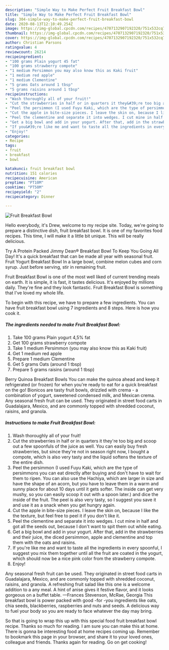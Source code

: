 ```yaml
---
description: "Simple Way to Make Perfect Fruit Breakfast Bowl"
title: "Simple Way to Make Perfect Fruit Breakfast Bowl"
slug: 304-simple-way-to-make-perfect-fruit-breakfast-bowl
date: 2020-08-13T12:10:49.254Z
image: https://img-global.cpcdn.com/recipes/4707132907192320/751x532cq70/fruit-breakfast-bowl-recipe-main-photo.jpg
thumbnail: https://img-global.cpcdn.com/recipes/4707132907192320/751x532cq70/fruit-breakfast-bowl-recipe-main-photo.jpg
cover: https://img-global.cpcdn.com/recipes/4707132907192320/751x532cq70/fruit-breakfast-bowl-recipe-main-photo.jpg
author: Christian Parsons
ratingvalue: 4
reviewcount: 26214
recipeingredient:
- "100 grams Plain yogurt 45 fat"
- "100 grams strawberry compote"
- "1 medium Persimmon you may also know this as Kaki fruit"
- "1 medium red apple"
- "1 medium Clementine"
- "5 grams Oats around 1 tbsp"
- "5 grams raisins around 1 tbsp"
recipeinstructions:
- "Wash thoroughly all of your fruit!"
- "Cut the strawberries in half or in quarters it they&#39;re too big and scoop out a few spoonfuls of the juice as well. You can easily buy fresh strawberries, but since they&#39;re not in season right now, I bought a compote, which is also very tasty and the liquid softens the texture of the entire dish."
- "Peel the persimmon (I used Fuyu Kaki, which are the type of persimmons you can eat directly after buying and don&#39;t have to wait for them to ripen. You can also use the Hachiya, which are larger in size and have the shape of an acorn, but you have to leave them in a warm and sunny place for about 10 days until it gets softer. The inside can get very mushy, so you can easily scoop it out with a spoon later.) and dice the inside of the fruit. The peel is also very tasty, so I suggest you save it and use it as a snack when you get hungry again."
- "Cut the apple in bite-size pieces. I leave the skin on, because I like the the texture, but feel free to peel it if you don&#39;t like it."
- "Peel the clementine and separate it into wedges. I cut mine in half and got all the seeds out, because I don&#39;t want to spit them out while eating."
- "Get a big bowl and add in your yogurt. After that, add in the strawberries and their juice, the diced persimmon, apple and clementine and top them with the oats and raisins."
- "If you&#39;re like me and want to taste all the ingredients in every spoonful, I suggest you mix them together until all the fruit are coated in the yogurt, which should now be a nice pink color from the strawberry compote."
- "Enjoy!"
categories:
- Recipe
tags:
- fruit
- breakfast
- bowl

katakunci: fruit breakfast bowl 
nutrition: 151 calories
recipecuisine: American
preptime: "PT10M"
cooktime: "PT50M"
recipeyield: "2"
recipecategory: Dinner

---
```



![Fruit Breakfast Bowl](https://img-global.cpcdn.com/recipes/4707132907192320/751x532cq70/fruit-breakfast-bowl-recipe-main-photo.jpg)

Hello everybody, it's Drew, welcome to my recipe site. Today, we're going to prepare a distinctive dish, fruit breakfast bowl. It is one of my favorites food recipes. This time, I will make it a little bit unique. This will be really delicious.

Try A Protein Packed Jimmy Dean® Breakfast Bowl To Keep You Going All Day! It&#39;s a quick breakfast that can be made all year with seasonal fruit. Fruit Yogurt Breakfast Bowl In a large bowl, combine melon cubes and corn syrup. Just before serving, stir in remaining fruit.

Fruit Breakfast Bowl is one of the most well liked of current trending meals on earth. It is simple, it is fast, it tastes delicious. It's enjoyed by millions daily. They're fine and they look fantastic. Fruit Breakfast Bowl is something that I've loved my whole life.


To begin with this recipe, we have to prepare a few ingredients. You can have fruit breakfast bowl using 7 ingredients and 8 steps. Here is how you cook it.

<!--inarticleads1-->

##### The ingredients needed to make Fruit Breakfast Bowl:

1. Take 100 grams Plain yogurt 4,5% fat
1. Get 100 grams strawberry compote
1. Take 1 medium Persimmon (you may also know this as Kaki fruit)
1. Get 1 medium red apple
1. Prepare 1 medium Clementine
1. Get 5 grams Oats (around 1 tbsp)
1. Prepare 5 grams raisins (around 1 tbsp)


Berry Quinoa Breakfast Bowls You can make the quinoa ahead and keep it refrigerated (or frozen) for when you&#39;re ready to eat for a quick breakfast on the go! Bionicos are tasty fruit bowls, drizzled with crema - a combination of yogurt, sweetened condensed milk, and Mexican crema. Any seasonal fresh fruit can be used. They originated in street food carts in Guadalajara, Mexico, and are commonly topped with shredded coconut, raisins, and granola. 

<!--inarticleads2-->

##### Instructions to make Fruit Breakfast Bowl:

1. Wash thoroughly all of your fruit!
1. Cut the strawberries in half or in quarters it they&#39;re too big and scoop out a few spoonfuls of the juice as well. You can easily buy fresh strawberries, but since they&#39;re not in season right now, I bought a compote, which is also very tasty and the liquid softens the texture of the entire dish.
1. Peel the persimmon (I used Fuyu Kaki, which are the type of persimmons you can eat directly after buying and don&#39;t have to wait for them to ripen. You can also use the Hachiya, which are larger in size and have the shape of an acorn, but you have to leave them in a warm and sunny place for about 10 days until it gets softer. The inside can get very mushy, so you can easily scoop it out with a spoon later.) and dice the inside of the fruit. The peel is also very tasty, so I suggest you save it and use it as a snack when you get hungry again.
1. Cut the apple in bite-size pieces. I leave the skin on, because I like the the texture, but feel free to peel it if you don&#39;t like it.
1. Peel the clementine and separate it into wedges. I cut mine in half and got all the seeds out, because I don&#39;t want to spit them out while eating.
1. Get a big bowl and add in your yogurt. After that, add in the strawberries and their juice, the diced persimmon, apple and clementine and top them with the oats and raisins.
1. If you&#39;re like me and want to taste all the ingredients in every spoonful, I suggest you mix them together until all the fruit are coated in the yogurt, which should now be a nice pink color from the strawberry compote.
1. Enjoy!


Any seasonal fresh fruit can be used. They originated in street food carts in Guadalajara, Mexico, and are commonly topped with shredded coconut, raisins, and granola. A refreshing fruit salad like this one is a welcome addition to a any meal. A hint of anise gives it festive flavor, and it looks gorgeous on a buffet table. —Frances Stevenson, McRae, Georgia This breakfast bowl is power packed with good -for -you ingredients like oats, chia seeds, blackberries, raspberries and nuts and seeds. A delicious way to fuel your body so you are ready to face whatever the day may bring. 

So that is going to wrap this up with this special food fruit breakfast bowl recipe. Thanks so much for reading. I am sure you can make this at home. There is gonna be interesting food at home recipes coming up. Remember to bookmark this page in your browser, and share it to your loved ones, colleague and friends. Thanks again for reading. Go on get cooking!
